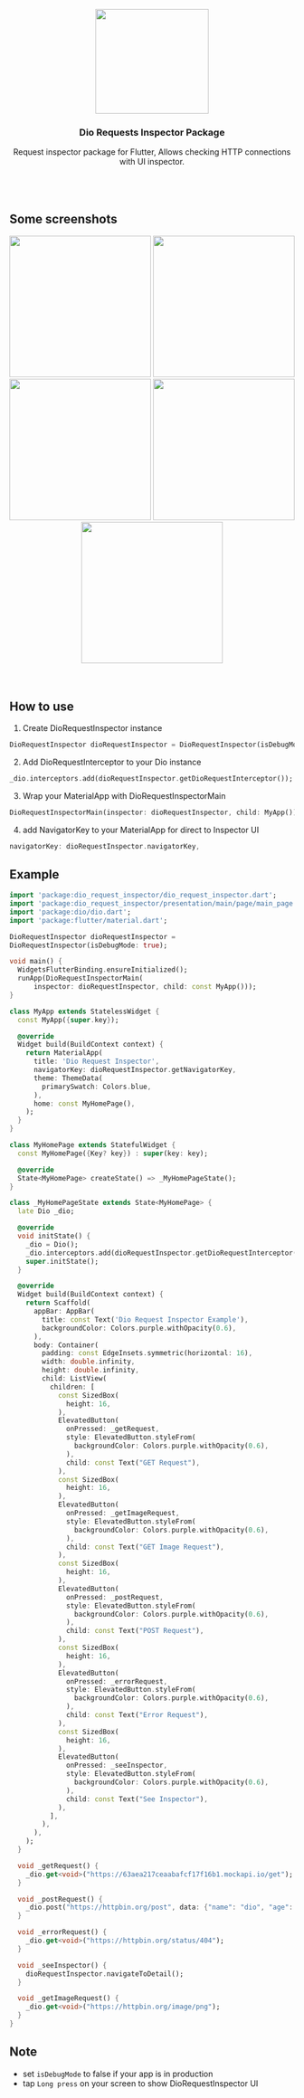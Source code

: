<p align="center">
    <img src="https://user-images.githubusercontent.com/91040581/210127198-791f085b-61b8-4a77-8168-986c9a90d806.png" width="200" height="185">
</p>

<h3 align="center">Dio Requests Inspector Package</h3>

<p align="center">
Request inspector package for Flutter, Allows checking HTTP connections with UI inspector.
  <br>
  <br>
  <br>
  <br>
</p>


## Some screenshots
<div align="center">
<img src="https://user-images.githubusercontent.com/91040581/210127540-061e99ff-d869-402e-bbf5-f20be5473849.jpeg" width="250">
<img src="https://user-images.githubusercontent.com/91040581/210127542-aeccddf9-e11e-41db-ab6c-c28ddfc12677.jpeg" width="250">
<img src="https://user-images.githubusercontent.com/91040581/210127541-8917d5e3-887d-43d4-9a03-685ab75468b3.jpeg" width="250">
<img src="https://user-images.githubusercontent.com/91040581/210127543-c9b4bd52-ec0a-46e6-b408-007f12dcfd1d.jpeg" width="250">
<img src="https://user-images.githubusercontent.com/91040581/210127721-aaaa3e63-da48-4cd7-8ce8-019f2dffb902.jpeg" width="250">
</div>

<br clear="left"/>

<br>

## How to use
1. Create DioRequestInspector instance
```dart 
DioRequestInspector dioRequestInspector = DioRequestInspector(isDebugMode: true);
```
2. Add DioRequestInterceptor to your Dio instance
```dart
_dio.interceptors.add(dioRequestInspector.getDioRequestInterceptor());
```
3. Wrap your MaterialApp with DioRequestInspectorMain
```dart
DioRequestInspectorMain(inspector: dioRequestInspector, child: MyApp())
```
4. add NavigatorKey to your MaterialApp for direct to Inspector UI
```dart
navigatorKey: dioRequestInspector.navigatorKey,
```

## Example
```dart
import 'package:dio_request_inspector/dio_request_inspector.dart';
import 'package:dio_request_inspector/presentation/main/page/main_page.dart';
import 'package:dio/dio.dart';
import 'package:flutter/material.dart';

DioRequestInspector dioRequestInspector =
DioRequestInspector(isDebugMode: true);

void main() {
  WidgetsFlutterBinding.ensureInitialized();
  runApp(DioRequestInspectorMain(
      inspector: dioRequestInspector, child: const MyApp()));
}

class MyApp extends StatelessWidget {
  const MyApp({super.key});

  @override
  Widget build(BuildContext context) {
    return MaterialApp(
      title: 'Dio Request Inspector',
      navigatorKey: dioRequestInspector.getNavigatorKey,
      theme: ThemeData(
        primarySwatch: Colors.blue,
      ),
      home: const MyHomePage(),
    );
  }
}

class MyHomePage extends StatefulWidget {
  const MyHomePage({Key? key}) : super(key: key);

  @override
  State<MyHomePage> createState() => _MyHomePageState();
}

class _MyHomePageState extends State<MyHomePage> {
  late Dio _dio;

  @override
  void initState() {
    _dio = Dio();
    _dio.interceptors.add(dioRequestInspector.getDioRequestInterceptor());
    super.initState();
  }

  @override
  Widget build(BuildContext context) {
    return Scaffold(
      appBar: AppBar(
        title: const Text('Dio Request Inspector Example'),
        backgroundColor: Colors.purple.withOpacity(0.6),
      ),
      body: Container(
        padding: const EdgeInsets.symmetric(horizontal: 16),
        width: double.infinity,
        height: double.infinity,
        child: ListView(
          children: [
            const SizedBox(
              height: 16,
            ),
            ElevatedButton(
              onPressed: _getRequest,
              style: ElevatedButton.styleFrom(
                backgroundColor: Colors.purple.withOpacity(0.6),
              ),
              child: const Text("GET Request"),
            ),
            const SizedBox(
              height: 16,
            ),
            ElevatedButton(
              onPressed: _getImageRequest,
              style: ElevatedButton.styleFrom(
                backgroundColor: Colors.purple.withOpacity(0.6),
              ),
              child: const Text("GET Image Request"),
            ),
            const SizedBox(
              height: 16,
            ),
            ElevatedButton(
              onPressed: _postRequest,
              style: ElevatedButton.styleFrom(
                backgroundColor: Colors.purple.withOpacity(0.6),
              ),
              child: const Text("POST Request"),
            ),
            const SizedBox(
              height: 16,
            ),
            ElevatedButton(
              onPressed: _errorRequest,
              style: ElevatedButton.styleFrom(
                backgroundColor: Colors.purple.withOpacity(0.6),
              ),
              child: const Text("Error Request"),
            ),
            const SizedBox(
              height: 16,
            ),
            ElevatedButton(
              onPressed: _seeInspector,
              style: ElevatedButton.styleFrom(
                backgroundColor: Colors.purple.withOpacity(0.6),
              ),
              child: const Text("See Inspector"),
            ),
          ],
        ),
      ),
    );
  }

  void _getRequest() {
    _dio.get<void>("https://63aea217ceaabafcf17f16b1.mockapi.io/get");
  }

  void _postRequest() {
    _dio.post("https://httpbin.org/post", data: {"name": "dio", "age": 25});
  }

  void _errorRequest() {
    _dio.get<void>("https://httpbin.org/status/404");
  }

  void _seeInspector() {
    dioRequestInspector.navigateToDetail();
  }

  void _getImageRequest() {
    _dio.get<void>("https://httpbin.org/image/png");
  }
}

```


## Note
- set ```isDebugMode``` to false if your app is in production
- tap ```Long press``` on your screen to show DioRequestInspector UI
